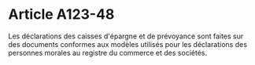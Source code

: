 # Article A123-48

Les déclarations des caisses d'épargne et de prévoyance sont faites   sur des documents conformes aux modèles utilisés pour les déclarations des personnes morales au registre du commerce et des sociétés.
